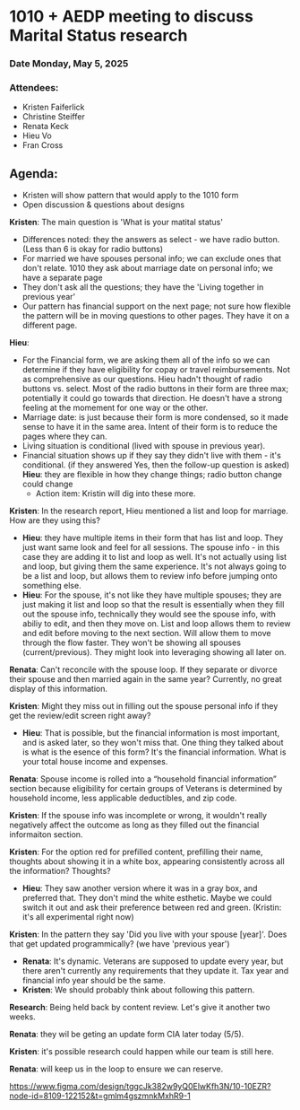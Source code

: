 # 1010 + AEDP meeting to discuss Marital Status research
### Date Monday, May 5, 2025

### Attendees:
- Kristen Faiferlick
- Christine Steiffer
- Renata Keck
- Hieu Vo
- Fran Cross



## Agenda: 
- Kristen will show pattern that would apply to the 1010 form
- Open discussion & questions about designs


**Kristen**: The main question is 'What is your matital status'
  - Differences noted: they the answers as select - we have radio button. (Less than 6 is okay for radio buttons)
  - For married we have spouses personal info; we can exclude ones that don't relate. 1010 they ask about marriage date on personal info; we have a separate page
  - They don't ask all the questions; they have the 'Living together in previous year'
  - Our pattern has financial support on the next page; not sure how flexible the pattern will be in moving questions to other pages. They have it on a different page.

**Hieu**:
  - For the Financial form, we are asking them all of the info so we can determine if they have eligibility for copay or travel reimbursements. Not as comprehensive as our questions. Hieu hadn't thought of radio buttons vs. select. Most of the radio buttons in their form are three max; potentially it could go towards that direction. He doesn't have a strong feeling at the momement for one way or the other.
  - Marriage date: is just because their form is more condensed, so it made sense to have it in the same area. Intent of their form is to reduce the pages where they can.
  - Living situation is conditional (lived with spouse in previous year).
  - Financial situation shows up if they say they didn't live with them - it's conditional. (if they answered Yes, then the follow-up question is asked)
**Hieu**: they are flexible in how they change things; radio button change could change
    - Action item: Kristin will dig into these more. 

**Kristen**: In the research report, Hieu mentioned a list and loop for marriage. How are they using this?
  - **Hieu**: they have multiple items in their form that has list and loop. They just want same look and feel for all sessions. The spouse info - in this case they are adding it to list and loop as well. It's not actually using list and loop, but giving them the same experience. It's not always going to be a list and loop, but allows them to review info before jumping onto something else.
  - **Hieu**: For the spouse, it's not like they have multiple spouses; they are just making it list and loop so that the result is essentially when they fill out the spouse info, technically they would see the spouse info, with abiliy to edit, and then they move on. List and loop allows them to review and edit before moving to the next section. Will allow them to move through the flow faster. They won't be showing all spouses (current/previous). They might look into leveraging showing all later on.

**Renata**: Can't reconcile with the spouse loop. If they separate or divorce their spouse and then married again in the same year? Currently, no great display of this information.

**Kristen**: Might they miss out in filling out the spouse personal info if they get the review/edit screen right away? 
  - **Hieu**: That is possible, but the financial information is most important, and is asked later, so they won't miss that. One thing they talked about is what is the esence of this form? It's the financial information. What is your total house income and expenses.

**Renata**: Spouse income is rolled into a “household financial information” section because eligibility for certain groups of Veterans is determined by household income, less applicable deductibles, and zip code.

**Kristen**: If the spouse info was incomplete or wrong, it wouldn't really negatively affect the outcome as long as they filled out the financial informaiton section.

**Kristen**: For the option red for prefilled content, prefilling their name, thoughts about showing it in a white box, appearing consistently across all the information? Thoughts?
  - **Hieu**: They saw another version where it was in a gray box, and preferred that. They don't mind the white esthetic. Maybe we could switch it out and ask their preference between red and green. (Kristin: it's all experimental right now)

**Kristen**: In the pattern they say 'Did you live with your spouse [year]'. Does that get updated programmically? (we have 'previous year')
  - **Renata**: It's dynamic. Veterans are supposed to update every year, but there aren't currently any requirements that they update it. Tax year and financial info year should be the same. 
  - **Kristen**: We should probably think about following this pattern.

**Research**: Being held back by content review. Let's give it another two weeks. 

**Renata**: they wil be geting an update form CIA later today (5/5).

**Kristen**: it's possible research could happen while our team is still here.

**Renata**: will keep us in the loop to ensure we can reserve.

https://www.figma.com/design/tggcJk382w9yQ0ElwKfh3N/10-10EZR?node-id=8109-122152&t=gmlm4gszmnkMxhR9-1


